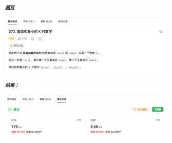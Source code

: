 ##### [题目](https://leetcode.cn/problems/find-k-pairs-with-smallest-sums/description/?envType=study-plan-v2&envId=top-interview-150)
![pic](img.png)
##### 结果：
![pic](result.png)